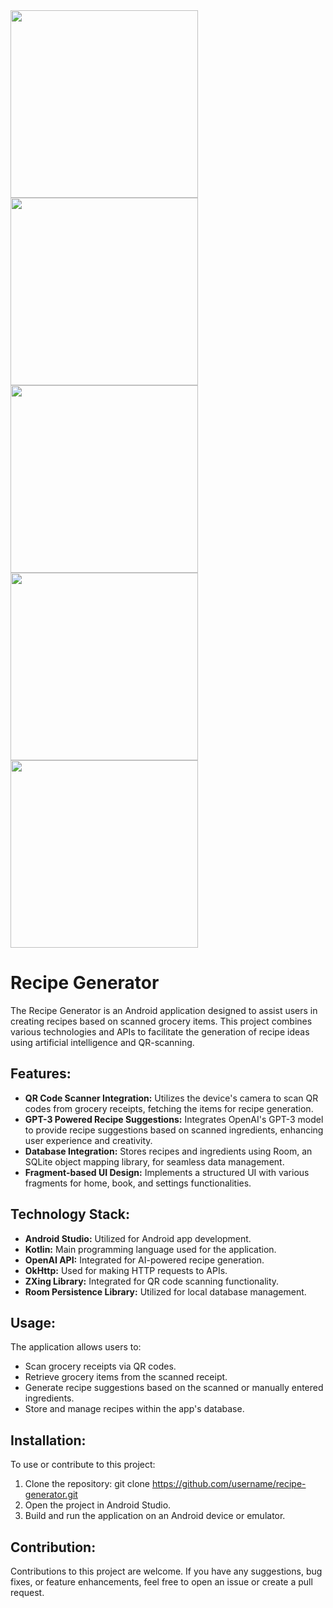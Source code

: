 <img src="https://github.com/UNBunny/Recipe-generator/assets/112119548/242226be-ae71-4b78-9f63-05c84c0a2116" width="300">
<img src="https://github.com/UNBunny/Recipe-generator/assets/112119548/9db0691b-905e-4b84-b768-aca35acd40fe" width="300">
<img src="https://github.com/UNBunny/Recipe-generator/assets/112119548/04078efd-9a05-482a-8ffe-ae256c85500d" width="300">
<img src="https://github.com/UNBunny/Recipe-generator/assets/112119548/8c2ab4ce-8867-464b-b6b9-fa5179c0682a" width="300">
<img src="https://github.com/UNBunny/Recipe-generator/assets/112119548/10c8e6c0-d2ec-493f-ad57-ae4ab3e53d18" width="300">

# Recipe Generator
The Recipe Generator is an Android application designed to assist users in creating recipes based on scanned grocery items. This project combines various technologies and APIs to facilitate the generation of recipe ideas using artificial intelligence and QR-scanning.

## Features:
* **QR Code Scanner Integration:** Utilizes the device's camera to scan QR codes from grocery receipts, fetching the items for recipe generation.
* **GPT-3 Powered Recipe Suggestions:** Integrates OpenAI's GPT-3 model to provide recipe suggestions based on scanned ingredients, enhancing user experience and creativity.
* **Database Integration:** Stores recipes and ingredients using Room, an SQLite object mapping library, for seamless data management.
* **Fragment-based UI Design:** Implements a structured UI with various fragments for home, book, and settings functionalities.
## Technology Stack:
* **Android Studio:** Utilized for Android app development.
* **Kotlin:** Main programming language used for the application.
* **OpenAI API:** Integrated for AI-powered recipe generation.
* **OkHttp:** Used for making HTTP requests to APIs.
* **ZXing Library:** Integrated for QR code scanning functionality.
* **Room Persistence Library:** Utilized for local database management.
## Usage:
The application allows users to:

* Scan grocery receipts via QR codes.
* Retrieve grocery items from the scanned receipt.
* Generate recipe suggestions based on the scanned or manually entered ingredients.
* Store and manage recipes within the app's database.
## Installation:
To use or contribute to this project:

1. Clone the repository: git clone https://github.com/username/recipe-generator.git
2. Open the project in Android Studio.
3. Build and run the application on an Android device or emulator.
## Contribution:
Contributions to this project are welcome. If you have any suggestions, bug fixes, or feature enhancements, feel free to open an issue or create a pull request.

